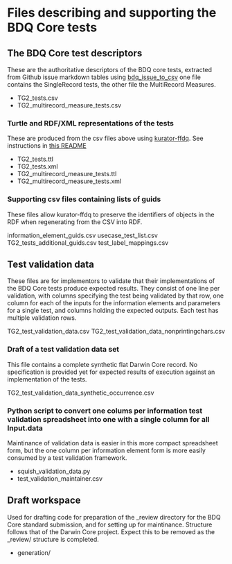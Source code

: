 # Files describing and supporting the BDQ Core tests

## The BDQ Core test descriptors

These are the authoritative descriptors of the BDQ core tests, extracted from Github issue markdown tables using [bdq_issue_to_csv](https://github.com/kurator-org/bdq_issue_to_csv) one file contains the SingleRecord tests, the other file the MultiRecord Measures.

- TG2_tests.csv
- TG2_multirecord_measure_tests.csv

### Turtle and RDF/XML representations of the tests

These are produced from the csv files above using [kurator-ffdq](https://github.com/kurator-org/kurator-ffdq).  See instructions in [this README](https://github.com/kurator-org/bdq_issue_to_csv/blob/master/README.md)

- TG2_tests.ttl
- TG2_tests.xml
- TG2_multirecord_measure_tests.ttl
- TG2_multirecord_measure_tests.xml

### Supporting csv files containing lists of guids

These files allow kurator-ffdq to preserve the identifiers of objects in the RDF when regenerating from the CSV into RDF.

information_element_guids.csv
usecase_test_list.csv
TG2_tests_additional_guids.csv
test_label_mappings.csv

## Test validation data 

These files are for implementors to validate that their implementations of the BDQ Core tests produce expected results.  They consist of one line per validation, with columns specifying the test being validated by that row, one column for each of the inputs for the information elements and parameters for a single test, and columns holding the expected outputs.  Each test has multiple validation rows.  

TG2_test_validation_data.csv
TG2_test_validation_data_nonprintingchars.csv

### Draft of a test validation data set

This file contains a complete synthetic flat Darwin Core record.  No specification is provided yet for expected results of execution against an implementation of the tests.

TG2_test_validation_data_synthetic_occurrence.csv

### Python script to convert one colums per information test validation spreadsheet into one with a single column for all Input.data

Maintinance of validation data is easier in this more compact spreadsheet form, but the one column per information element form is more easily consumed by a test validation framework.

- squish_validation_data.py
- test_validation_maintainer.csv

## Draft workspace 

Used for drafting code for preparation of the \_review directory for the BDQ Core standard submission, and for setting up for maintinance.  Structure follows that of the Darwin Core project.   Expect this to be removed as the \_review/ structure is completed.

- generation/
